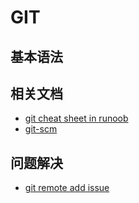 # GIT 

## 基本语法


## 相关文档
- [git cheat sheet in runoob](https://www.runoob.com/manual/github-git-cheat-sheet.pdf)
- [git-scm](http://git-scm.com/)

## 问题解决
- [git remote add issue](https://blog.csdn.net/highlight_jin/article/details/124015944)
